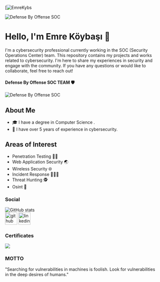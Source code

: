 [![EmreKybs](https://img.shields.io/badge/MadeBy-EmreKybs-blue)

![Defense By Offense SOC](https://github.com/emrekybs/emrekybs/blob/main/whoami.png)

# Hello, I'm Emre Köybaşı 👋 
I'm a cybersecurity professional currently working in the SOC (Security Operations Center) team.
This repository contains my projects and works related to cybersecurity. I'm here to share my experiences in security and engage with the community. If you have any questions or would like to collaborate, feel free to reach out!

#### Defense By Offense SOC TEAM 🛡️
![Defense By Offense SOC](https://github.com/emrekybs/emrekybs/blob/main/1.jpg)

## About Me
- 🎓 I have a degree in Computer Science .
- 💼 I have over 5 years of experience in cybersecurity.
  
## Areas of Interest 
- Penetration Testing 🥷🏻
- Web Application Security 🌏
- Wireless Security 🌐 
- Incident Response 🧑🏻‍💻
- Threat Hunting 🕵
- Osint 👥

### Social
![GitHub stats](https://github-readme-stats.vercel.app/api?username=emrekybs&show_icons=true)  
[<img src='https://cdn.jsdelivr.net/npm/simple-icons@3.0.1/icons/github.svg' alt='github' height='40'>](https://github.com/emrekybs)  [<img src='https://cdn.jsdelivr.net/npm/simple-icons@3.0.1/icons/linkedin.svg' alt='linkedin' height='40'>](https://www.linkedin.com/in/emre-koybasi/)  

### Certificates
<img src="https://github.com/emrekybs/emrekybs/blob/main/Certificate.png">

### MOTTO
"Searching for vulnerabilities in machines is foolish. Look for vulnerabilities in the deep desires of humans."
